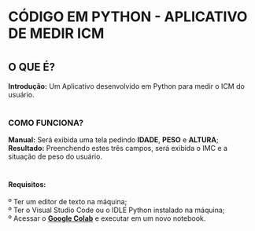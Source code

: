# CÓDIGO EM PYTHON - APLICATIVO DE MEDIR ICM

# <h2>O QUE É?
<strong>Introdução:</strong> Um Aplicativo desenvolvido em Python para medir o ICM do usuário. <br>
</h2>

# <h3>COMO FUNCIONA?
<strong>Manual:</strong> Será exibida uma tela pedindo <b>IDADE</b>, <b>PESO</b> e <b>ALTURA</b>; <br>
<strong>Resultado:</strong> Preenchendo estes três campos, será exibida o IMC e a situação de peso do usuário. <br>
</h3>

# <h4>Requisitos:
º Ter um editor de texto na máquina; <br>
º Ter o Visual Studio Code ou o IDLE Python instalado na máquina; <br>
º Acessar o <strong><a href="https://colab.research.google.com/">Google Colab</a></strong> e executar em um novo notebook. </h4>
